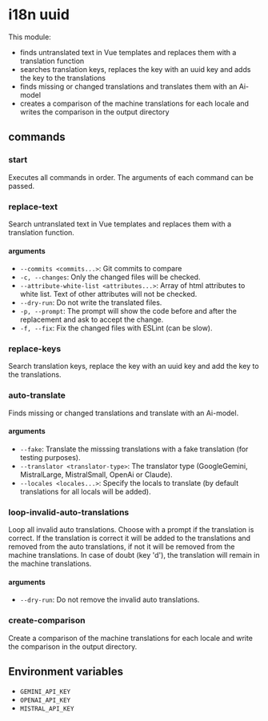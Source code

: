 # i18n uuid
This module:
- finds untranslated text in Vue templates and replaces them with a translation function
- searches translation keys, replaces the key with an uuid key and adds the key to the translations
- finds missing or changed translations and translates them with an Ai-model
- creates a comparison of the machine translations for each locale and writes the comparison in the output directory

## commands

### start
Executes all commands in order. The arguments of each command can be passed.

### replace-text
Search untranslated text in Vue templates and replaces them with a translation function.

#### arguments
- `--commits <commits...>`: Git commits to compare
- `-c, --changes`: Only the changed files will be checked.
- `--attribute-white-list <attributes...>`: Array of html attributes to white list. Text of other attributes will not be checked.
- `--dry-run`: Do not write the translated files.
- `-p, --prompt`: The prompt will show the code before and after the replacement and ask to accept the change.
- `-f, --fix`: Fix the changed files with ESLint (can be slow).

### replace-keys
Search translation keys, replace the key with an uuid key and add the key to the translations.

### auto-translate
Finds missing or changed translations and translate with an Ai-model.

#### arguments
- `--fake`: Translate the misssing translations with a fake translation (for testing purposes).
- `--translator <translator-type>`: The translator type (GoogleGemini, MistralLarge, MistralSmall, OpenAi or Claude).
- `--locales <locales...>`: Specify the locals to translate (by default translations for all locals will be added).

### loop-invalid-auto-translations
Loop all invalid auto translations. Choose with a prompt if the translation is correct. If the translation is correct it will be added to the translations and removed from the auto translations, if not it will be removed from the machine translations. In case of doubt (key 'd'), the translation will remain in the machine translations.

#### arguments
- `--dry-run`: Do not remove the invalid auto translations.

### create-comparison
Create a comparison of the machine translations for each locale and write the comparison in the output directory.

## Environment variables
- `GEMINI_API_KEY`
- `OPENAI_API_KEY`
- `MISTRAL_API_KEY`
